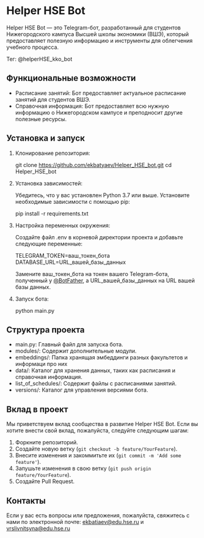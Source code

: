 # Helper HSE Bot 

Helper HSE Bot — это Telegram-бот, разработанный для студентов Нижегородского кампуса Высшей школы экономики (ВШЭ), который предоставляет полезную информацию и инструменты для облегчения учебного процесса.

Тег: @helperHSE_kko_bot

## Функциональные возможности

- Расписание занятий: Бот предоставляет актуальное расписание занятий для студентов ВШЭ.
- Справочная информация: Бот предоставляет всю нужную информацию о Нижегородском кампусе и преподносит другие полезные ресурсы.

## Установка и запуск

1. Клонирование репозитория:

   
   git clone https://github.com/ekbatyaev/Helper_HSE_bot.git
   cd Helper_HSE_bot
   

2. Установка зависимостей:

   Убедитесь, что у вас установлен Python 3.7 или выше. Установите необходимые зависимости с помощью pip:

   
   pip install -r requirements.txt
   

3. Настройка переменных окружения:

   Создайте файл .env в корневой директории проекта и добавьте следующие переменные:

   
   TELEGRAM_TOKEN=ваш_токен_бота
   DATABASE_URL=URL_вашей_базы_данных
   

   Замените ваш_токен_бота на токен вашего Telegram-бота, полученный у [@BotFather](https://t.me/BotFather), а URL_вашей_базы_данных на URL вашей базы данных.

4. Запуск бота:

   
   python main.py
   

## Структура проекта

- main.py: Главный файл для запуска бота.
- modules/: Содержит дополнительные модули.
- embeddings/: Папка хранящая эмбеддинги разных факультетов и информаци про них
- data/: Каталог для хранения данных, таких как расписания и справочная информация.
- list_of_schedules/: Содержит файлы с расписаниями занятий.
- versions/: Каталог для управления версиями бота.

## Вклад в проект

Мы приветствуем вклад сообщества в развитие Helper HSE Bot. Если вы хотите внести свой вклад, пожалуйста, следуйте следующим шагам:

1. Форкните репозиторий.
2. Создайте новую ветку (`git checkout -b feature/YourFeature`).
3. Внесите изменения и закоммитьте их (`git commit -m 'Add some feature'`).
4. Запушьте изменения в свою ветку (`git push origin feature/YourFeature`).
5. Создайте Pull Request.


## Контакты

Если у вас есть вопросы или предложения, пожалуйста, свяжитесь с нами по электронной почте: [ekbatiaev@edu.hse.ru](mailto\:ekbatiaev@edu.hse.ru) и [vrslivnitsyna@edu.hse.ru](mailto\:vrslivnitsyna@edu.hse.ru)

